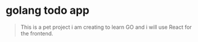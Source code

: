 # golang todo app 
> This is a pet project i am creating to learn GO and i will use React for the frontend. 

